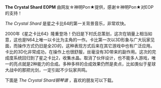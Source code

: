 

**The Crystal Shard EOPM** 由网友☆神明Pon★提供，感谢☆神明Pon★对EOP的支持！

_The Crystal Shard_ 是星之卡比64的第一关背景音乐，非常欢快。

2000年《星之卡比64》隆重登场！仍旧是下村氏总策划，这次在销量上相当如意，这也是N64上唯一以卡比为主角的一作。卡比第一次以3D形象与广大玩家见面，而操作方式仍旧是全2D的，这种表现方式后来在其它游戏中也有广泛应用。卡比的3D化非常成功，在操作上也很舒服，丝毫没有3D带来的副作用。这次的完成度系统回归到了星之卡比2，收集水晶。取消了伙伴设计，也不能多人游戏，唯一的亮点就是2种能力的合成。多种多样的合成效果仍然是卖点，比如类似于星球大战中的那把光剑，一定引起不少玩家共鸣。

下面是 _The Crystal Shard钢琴谱_ ，喜欢的朋友可以下载。

